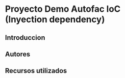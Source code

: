 # Proyecto Demo Autofac IoC (Inyection dependency)

## Introduccion

## Autores

## Recursos utilizados


